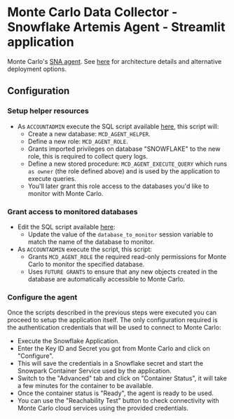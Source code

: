 # Monte Carlo Data Collector - Snowflake Artemis Agent - Streamlit application

Monte Carlo's [SNA agent](https://hub.docker.com/r/montecarlodata/sna-agent).
See [here](https://docs.getmontecarlo.com/docs/platform-architecture) for architecture details and alternative deployment options.

## Configuration
### Setup helper resources
- As `ACCOUNTADMIN` execute the SQL script available [here](https://github.com/monte-carlo-data/apollo-agent/blob/main/scripts/setup_app.sql), this script will:
  - Create a new database: `MCD_AGENT_HELPER`.
  - Define a new role: `MCD_AGENT_ROLE`.
  - Grants imported privileges on database "SNOWFLAKE" to the new role, this is required to collect query logs.
  - Define a new stored procedure: `MCD_AGENT_EXECUTE_QUERY` which runs `as owner` (the role defined above) and is used by the application to execute queries.
  - You'll later grant this role access to the databases you'd like to monitor with Monte Carlo.

### Grant access to monitored databases
- Edit the SQL script available [here](https://github.com/monte-carlo-data/apollo-agent/blob/main/scripts/permissions.sql):
  - Update the value of the `database_to_monitor` session variable to match the name of the database to monitor.
- As `ACCOUNTADMIN` execute the script, this script:
  - Grants `MCD_AGENT_ROLE` the required read-only permissions for Monte Carlo to monitor the specified database.
  - Uses `FUTURE GRANTS` to ensure that any new objects created in the database are automatically accessible to Monte Carlo.

### Configure the agent
Once the scripts described in the previous steps were executed you can proceed to setup the application itself.
The only configuration required is the authentication credentials that will be used to connect to Monte Carlo:
- Execute the Snowflake Application.
- Enter the Key ID and Secret you got from Monte Carlo and click on "Configure".
- This will save the credentials in a Snowflake secret and start the Snowpark Container Service used by the application.
- Switch to the "Advanced" tab and click on "Container Status", it will take a few minutes for the container to be available.
- Once the container status is "Ready", the agent is ready to be used.
- You can use the "Reachability Test" button to check connectivity with Monte Carlo cloud services using the provided credentials.

